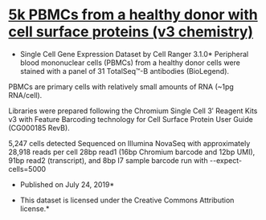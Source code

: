 # [5k PBMCs from a healthy donor with cell surface proteins (v3 chemistry)](https://support.10xgenomics.com/single-cell-gene-expression/datasets/3.1.0/5k_pbmc_protein_v3)
 
* Single Cell Gene Expression Dataset by Cell Ranger 3.1.0*
 Peripheral blood mononuclear cells (PBMCs) from a healthy donor cells were stained with a panel of 31 TotalSeq™-B antibodies (BioLegend).
 
 PBMCs are primary cells with relatively small amounts of RNA (~1pg RNA/cell).
 
 Libraries were prepared following the Chromium Single Cell 3ʹ Reagent Kits v3 with Feature Barcoding technology for Cell Surface Protein User Guide (CG000185 RevB).
 
 5,247 cells detected
 Sequenced on Illumina NovaSeq with approximately 28,918 reads per cell
 28bp read1 (16bp Chromium barcode and 12bp UMI), 91bp read2 (transcript), and 8bp I7 sample barcode
 run with --expect-cells=5000
* Published on July 24, 2019*
 
* This dataset is licensed under the Creative Commons Attribution license.*
